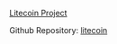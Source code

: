 
[Litecoin Project](https://litecoin.org/)

Github Repository:
[litecoin](https://github.com/litecoin-project/litecoin)
